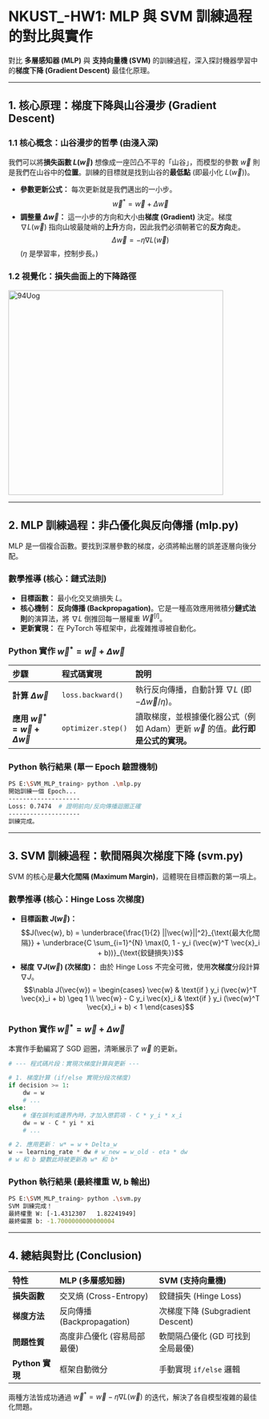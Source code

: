 # NKUST_-HW1: MLP 與 SVM 訓練過程的對比與實作

對比 **多層感知器 (MLP)** 與 **支持向量機 (SVM)** 的訓練過程，深入探討機器學習中的**梯度下降 (Gradient Descent)** 最佳化原理。

---

## 1. 核心原理：梯度下降與山谷漫步 (Gradient Descent)

### 1.1 核心概念：山谷漫步的哲學 (由淺入深)

我們可以將**損失函數 $L(\vec{w})$** 想像成一座凹凸不平的「山谷」，而模型的參數 $\vec{w}$ 則是我們在山谷中的**位置**。訓練的目標就是找到山谷的**最低點** (即最小化 $L(\vec{w})$)。

*   **參數更新公式：** 每次更新就是我們邁出的一小步。
    $$\vec{w}^{*} = \vec{w} + \Delta \vec{w}$$
*   **調整量 $\Delta \vec{w}$：** 這一小步的方向和大小由**梯度 (Gradient)** 決定。梯度 $\nabla L(\vec{w})$ 指向山坡最陡峭的**上升**方向，因此我們必須朝著它的**反方向**走。
    $$\Delta \vec{w} = - \eta \nabla L(\vec{w})$$
    ($\eta$ 是學習率，控制步長。)

### 1.2 視覺化：損失曲面上的下降路徑

<img width="429" height="408" alt="94Uog" src="https://github.com/user-attachments/assets/952c2534-36fb-4b70-97e9-9530b389e343" />

---

## 2. MLP 訓練過程：非凸優化與反向傳播 (mlp.py)

MLP 是一個複合函數。要找到深層參數的梯度，必須將輸出層的誤差逐層向後分配。

### 數學推導 (核心：鏈式法則)

*   **目標函數：** 最小化交叉熵損失 $L$。
*   **核心機制：** **反向傳播 (Backpropagation)**。它是一種高效應用微積分**鏈式法則**的演算法，將 $\nabla L$ 倒推回每一層權重 $\vec{W}^{[l]}$。
*   **更新實現：** 在 PyTorch 等框架中，此複雜推導被自動化。

### Python 實作 $\vec{w}^{*} = \vec{w} + \Delta \vec{w}$

| 步驟 | 程式碼實現 | 說明 |
| :--- | :--- | :--- |
| **計算 $\Delta \vec{w}$** | `loss.backward()` | 執行反向傳播，自動計算 $\nabla L$ (即 $-\Delta \vec{w}/\eta$)。 |
| **應用 $\vec{w}^{*} = \vec{w} + \Delta \vec{w}$** | `optimizer.step()` | 讀取梯度，並根據優化器公式（例如 Adam）更新 $\vec{w}$ 的值。**此行即是公式的實現。** |

### Python 執行結果 (單一 Epoch 驗證機制)

```bash
PS E:\SVM_MLP_traing> python .\mlp.py
開始訓練一個 Epoch...
--------------------
Loss: 0.7474  # 證明前向/反向傳播迴圈正確
--------------------
訓練完成。
````

-----

## 3\. SVM 訓練過程：軟間隔與次梯度下降 (svm.py)

SVM 的核心是**最大化間隔 (Maximum Margin)**，這體現在目標函數的第一項上。

### 數學推導 (核心：Hinge Loss 次梯度)

  * **目標函數 $J(\vec{w})$：**
    $$J(\vec{w}, b) = \underbrace{\frac{1}{2} ||\vec{w}||^2}_{\text{最大化間隔}} + \underbrace{C \sum_{i=1}^{N} \max(0, 1 - y_i (\vec{w}^T \vec{x}_i + b))}_{\text{鉸鏈損失}}$$
  * **梯度 $\nabla J(\vec{w})$ (次梯度)：** 由於 Hinge Loss 不完全可微，使用**次梯度**分段計算 $\nabla J$。
    $$\nabla J(\vec{w}) = \begin{cases} \vec{w} & \text{if } y_i (\vec{w}^T \vec{x}_i + b) \geq 1 \\ \vec{w} - C y_i \vec{x}_i & \text{if } y_i (\vec{w}^T \vec{x}_i + b) < 1 \end{cases}$$

### Python 實作 $\vec{w}^{*} = \vec{w} + \Delta \vec{w}$

本實作手動編寫了 SGD 迴圈，清晰展示了 $\vec{w}$ 的更新。

```python
# --- 程式碼片段：實現次梯度計算與更新 ---

# 1. 梯度計算 (if/else 實現分段次梯度)
if decision >= 1:
    dw = w       
    # ...
else:
    # 僅在誤判或邊界內時，才加入懲罰項 - C * y_i * x_i
    dw = w - C * yi * xi 
    # ...

# 2. 應用更新： w* = w + Delta_w
w -= learning_rate * dw # w_new = w_old - eta * dw
# w 和 b 變數此時被更新為 w* 和 b*
```

### Python 執行結果 (最終權重 W, b 輸出)

```bash
PS E:\SVM_MLP_traing> python .\svm.py
SVM 訓練完成！
最終權重 W: [-1.4312307   1.82241949]  
最終偏置 b: -1.7000000000000004
```

-----

## 4\. 總結與對比 (Conclusion)

| 特性 | MLP (多層感知器) | SVM (支持向量機) |
| :--- | :--- | :--- |
| **損失函數** | 交叉熵 (Cross-Entropy) | 鉸鏈損失 (Hinge Loss) |
| **梯度方法** | 反向傳播 (Backpropagation) | 次梯度下降 (Subgradient Descent) |
| **問題性質** | 高度非凸優化 (容易局部最優) | 軟間隔凸優化 (GD 可找到全局最優) |
| **Python 實現** | 框架自動微分 | 手動實現 `if/else` 邏輯 |

兩種方法皆成功通過 $\vec{w}^{*} = \vec{w} - \eta \nabla L(\vec{w})$ 的迭代，解決了各自模型複雜的最佳化問題。
